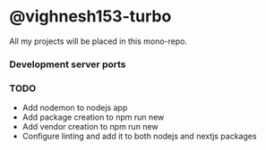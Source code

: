 # @vighnesh153-turbo

All my projects will be placed in this mono-repo.

### Development server ports


### TODO
* Add nodemon to nodejs app
* Add package creation to npm run new
* Add vendor creation to npm run new
* Configure linting and add it to both nodejs and nextjs packages
